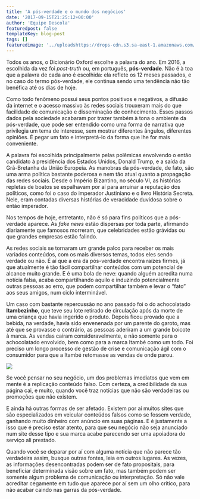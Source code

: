 ```yaml
---
title: 'A pós-verdade e o mundo dos negócios'
date: '2017-09-15T21:25:12+00:00'
author: 'Equipe Descola'
featuredpost: false
templateKey: blog-post
tags: []
featuredimage: '../uploadshttps://drops-cdn.s3.sa-east-1.amazonaws.com/drops-new/wp-content/uploads/2017/09/15211615/pos-verdade-150x150.png'
---
```

Todos os anos, o Dicionário Oxford escolhe a palavra do ano. Em 2016, a escolhida da vez foi *post-truth* ou, em português, **pós-verdade**. Não é à toa que a palavra de cada ano é escolhida: ela reflete os 12 meses passados, e no caso do termo pós-verdade, ele continua sendo uma tendência não tão benéfica até os dias de hoje.

Como todo fenômeno possui seus pontos positivos e negativos, a difusão da internet e o acesso massivo às redes sociais trouxeram mais do que facilidade de comunicação e disseminação de conhecimento. Esses passos dados pela sociedade acabaram por trazer também à tona o ambiente da pós-verdade, que pode ser entendido como uma forma de narrativa que privilegia um tema de interesse, sem mostrar diferentes ângulos, diferentes opiniões. É pegar um fato e interpretá-lo da forma que lhe for mais conveniente.

A palavra foi escolhida principalmente pelas polêmicas envolvendo o então candidato à presidência dos Estados Unidos, Donald Trump, e a saída da Grã-Bretanha da União Europeia. As manobras da pós-verdade, de fato, são uma arma política bastante poderosa e nem tão atual quanto a propagação das redes sociais. Desde o Império Bizantino, no século VI, as histórias repletas de boatos se espalhavam por aí para arruinar a reputação dos políticos, como foi o caso do imperador Justiniano e o livro História Secreta. Nele, eram contadas diversas histórias de veracidade duvidosa sobre o então imperador.

Nos tempos de hoje, entretanto, não é só para fins políticos que a pós-verdade aparece. As *fake news* estão dispersas por toda parte, afirmando diariamente que famosos morreram, que celebridades estão grávidas ou que grandes empresas estão falindo.

As redes sociais se tornaram um grande palco para receber os mais variados conteúdos, com os mais diversos temas, todos eles sendo verdade ou não. É aí que a era da pós-verdade encontra raízes firmes, já que atualmente é tão fácil compartilhar conteúdos com um potencial de alcance muito grande. E é uma bola de neve: quando alguém acredita numa notícia falsa, acaba compartilhando aquilo e induzindo potencialmente outras pessoas ao erro, que podem compartilhar também e levar o “fato” aos seus amigos, num ciclo interminável.

Um caso com bastante repercussão no ano passado foi o do achocolatado **Itambezinho**, que teve seu lote retirado de circulação após da morte de uma criança que havia ingerido o produto. Depois ficou provado que a bebida, na verdade, havia sido envenenada por um parente do garoto, mas até que se provasse o contrário, as pessoas aderiram a um grande boicote à marca. As vendas caíram consideravelmente, e não somente para o achocolatado envolvido, bem como para a marca Itambé como um todo. Foi preciso um longo processo de gestão de crise e comunicação ágil com o consumidor para que a Itambé retomasse as vendas de onde parou.

![](https://descola.org/drops/wp-content/uploads/2017/09/itambe.jpg)

Se você pensar no seu negócio, um dos problemas imediatos que vem em mente é a replicação conteúdo falso. Com certeza, a credibilidade da sua página cai, e muito, quando você traz notícias que não são verdadeiras ou promoções que não existem.

E ainda há outras formas de ser afetado. Existem por aí muitos sites que são especializados em veicular conteúdos falsos como se fossem verdade, ganhando muito dinheiro com anúncio em suas páginas. E é justamente a isso que é preciso estar atento, para que seu negócio não seja anunciado num site desse tipo e sua marca acabe parecendo ser uma apoiadora do serviço ali prestado.

Quando você se deparar por aí com alguma notícia que não parece tão verdadeira assim, busque outras fontes, leia em outros lugares. Às vezes, as informações desencontradas podem ser de fato propositais, para beneficiar determinada visão sobre um fato, mas também podem ser somente algum problema de comunicação ou interpretação. Só não vale acreditar cegamente em tudo que aparece por aí sem um olho crítico, para não acabar caindo nas garras da pós-verdade.